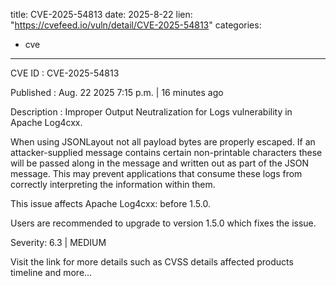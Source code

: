  
title: CVE-2025-54813
date: 2025-8-22
lien: "https://cvefeed.io/vuln/detail/CVE-2025-54813"
categories:
  - cve
---

CVE ID : CVE-2025-54813

Published :  Aug. 22
2025
7:15 p.m. | 16 minutes ago

Description : Improper Output Neutralization for Logs vulnerability in Apache Log4cxx.

When using JSONLayout
not all payload bytes are properly escaped. If an attacker-supplied message contains certain non-printable characters
these will be passed along in the message and written out as part of the JSON message. This may prevent applications that consume these logs from correctly interpreting the information within them.

This issue affects Apache Log4cxx: before 1.5.0.

Users are recommended to upgrade to version 1.5.0
which fixes the issue.

Severity: 6.3 | MEDIUM

Visit the link for more details
such as CVSS details
affected products
timeline
and more...
